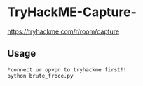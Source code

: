 # TryHackME-Capture-
https://tryhackme.com/r/room/capture

## Usage
```
*connect ur opvpn to tryhackme first!!
python brute_froce.py
```

